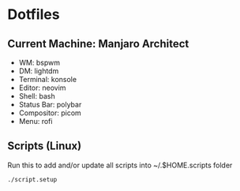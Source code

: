 # Dotfiles

## Current Machine: Manjaro Architect
 - WM: bspwm
 - DM: lightdm
 - Terminal: konsole
 - Editor: neovim
 - Shell: bash
 - Status Bar: polybar
 - Compositor: picom
 - Menu: rofi
 
## Scripts (Linux)
Run this to add and/or update all scripts into ~/.$HOME.scripts folder
```
./script.setup
```
